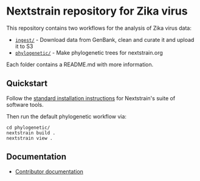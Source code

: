 # Nextstrain repository for Zika virus

This repository contains two workflows for the analysis of Zika virus data:

- [`ingest/`](./ingest) - Download data from GenBank, clean and curate it and upload it to S3
- [`phylogenetic/`](./phylogenetic) - Make phylogenetic trees for nextstrain.org

Each folder contains a README.md with more information.

## Quickstart

Follow the [standard installation instructions](https://docs.nextstrain.org/page/install.html) for Nextstrain's suite of software tools.

Then run the default phylogenetic workflow via:
```
cd phylogenetic/
nextstrain build .
nextstrain view .
```

## Documentation

- [Contributor documentation](./CONTRIBUTING.md)
